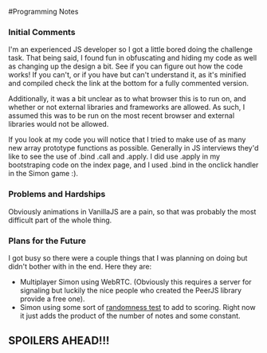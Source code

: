 #Programming Notes
### Initial Comments
I'm an experienced JS developer so I got a little bored doing the challenge task. That being said, I found fun in obfuscating and hiding my code as well as changing up the design a bit. See if you can figure out how the code works! If you can't, or if you have but can't understand it, as it's minified and compiled check the link at the bottom for a fully commented version.

Additionally, it was a bit unclear as to what browser this is to run on, and whether or not external libraries and frameworks are allowed. As such, I assumed this was to be run on the most recent browser and external libraries would not be allowed.

If you look at my code you will notice that I tried to make use of as many new array prototype functions as possible. Generally in JS interviews they'd like to see the use of .bind .call and .apply. I did use .apply in my bootstraping code on the index page, and I used .bind in the onclick handler in the Simon game :).


### Problems and Hardships
Obviously animations in VanillaJS are a pain, so that was probably the most difficult part of the whole thing.

### Plans for the Future
I got busy so there were a couple things that I was planning on doing but didn't bother with in the end.  Here they are:

- Multiplayer Simon using WebRTC. (Obviously this requires a server for signaling but luckily the nice people who created the PeerJS library provide a free one).
- Simon using some sort of [randomness test](https://en.wikipedia.org/wiki/Randomness_tests) to add to scoring. Right now it just adds the product of the number of notes and some constant.


## SPOILERS AHEAD!!!


<br>
<br>
<br>
<br>
<br>
<br>
<br>
<br>
<br>
<br>
<br>
<br>
<br>
<br>
<br>
<br>
<br>
<br>
<br>
<br>
<br>
<br>
<br>
<br>
<br>
<br>
<br>
<br>
<br>
<br>
<br>
<br>
<br>
<br>
<br>
<br>
<br>
<br>
<br>
<br>
<br>
<br>
<br>
<br>
<br>
<br>
<br>
<br>
<br>
<br>
<br>
<br>
<br>
<br>
<br>
<br>
<br>
<br>
<br>
<br>
<br>
<br>
<br>
<br>
<br>
<br>
<br>
<br>
<br>
<br>
<br>
<br>
<br>
<br>
<br>
<br>
<br>
<br>
<br>
<br>
<br>
<br>
<br>
<br>
<br>
<br>
<br>
<br>
<br>
<br>
<br>
<br>
<br>
<br>
<br>
<br>
<br>
<br>
<br>
<br>
<br>
<br>
<br>
<br>
<br>
<br>
<br>
<br>
<br>
<br>
<br>
<br>
<br>
<br>
<br>
<br>
<br>
<br>
<br>
<br>
<br>
<br>
<br>
<br>
<br>
<br>
<br>
<br>
<br>
<br>
<br>
<br>
<br>
<br>
<br>
<br>
<br>
<br>
<br>
<br>
<br>
<br>
<br>
<br>
<br>
<br>
<br>
<br>
<br>
<br>
<br>
<br>
<br>
<br>
<br>
<br>
<br>
<br>
<br>
<br>
<br>
<br>
<br>
<br>
<br>
<br>
<br>
<br>
<br>
<br>
<br>
<br>
<br>
<br>
<br>
<br>
<br>
<br>
<br>
<br>
<br>
<br>
<br>
<br>
<br>
<br>
<br>
<br>
<br>
<br>
<br>
<br>
<br>
<br>
<br>
<br>
<br>
<br>
<br>
<br>
<br>
<br>
<br>
<br>
<br>
<br>
<br>
<br>
<br>
<br>
<br>
<br>
<br>
<br>
<br>
<br>
<br>
<br>
<br>
Alright, since you're reading this I'm assuming you either found out how my code works, got lazy, didn't try, or simply don't understand what's going on.


Here's how it works:
The script at the bottom of the page executes the following code; you can test this by replacing `eval` with `console.log`:

```js
// Load a canvas and grab the context
a = document.createElement("canvas"), b = a.getContext("2d");
a.width = 700;

// Draw an image to said canvas
b.drawImage(II, 0, 0);

// Iterate through the RGBA values of each pixel of the first two pixel rows in the image.
// Filter out every 4th value as the alpha channel is always 255 to prevent compression based data loss
// use String.fromCharCode to convert it to a string.
eval(String.fromCharCode.apply(null, b.getImageData(0, 0, 638, 2).data.filter(function(c, d) {
    return 0 < c && 3 != d % 4
})) + ")")

```
Essentially, that code looks at the top two lines in the image and extracts the data from it. After I minified my JS I converted the each letter to its ASCII value, converted that to an array and stuck it at the top of the logo. Each pixel can hold 3 letters as R G and B have a range: [0,255]. As such if you look carefully at the top of the logo image, you'll see:

![weird colours](http://i.imgur.com/D1U871h.png)


As you can see from the image there's a bunch of different colours. This is hidden in the HTML as the container that holds this image cuts that small part out and the image is scaled.

If you still don't understand it, here's what's going on. Suppose you had the JS: 
```js
    function(){}
```
If we convert this to a string and split it we get the following array:
```js
  ["f","u","n","c","t","i","o","n","(",")","{","}"]
```
If we map out the ascii values we get:
```js
    [102,117,110,99,116,105,111,110,40,41,123,125]
```
Let's take a look at the first three pixels
```js
    [102,117,110]
```
We can take these three bytes and convert them to RGB values, which can be stored as a pixel, which would look like: ![cool pixel](http://i.imgur.com/cCwXgHM.png) <- This is one pixel scaled up
Ta-da!

Edit:

I forgot to attach my code, unminified: Here it is (code)[https://gist.github.com/joe-tom/68b86d9767cafd0a25c259c3185315bc]